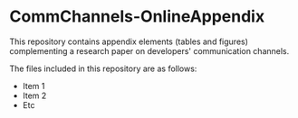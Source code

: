 # CommChannels-OnlineAppendix
This repository contains appendix elements (tables and figures) complementing a research paper on developers' communication channels.

The files included in this repository are as follows:

- Item 1
- Item 2
- Etc
